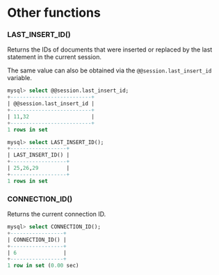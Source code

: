 # Other functions

### LAST_INSERT_ID()
Returns the IDs of documents that were inserted or replaced by the last statement in the current session.

The same value can also be obtained via the `@@session.last_insert_id` variable.

```sql
mysql> select @@session.last_insert_id;
+--------------------------+
| @@session.last_insert_id |
+--------------------------+
| 11,32                    |
+--------------------------+
1 rows in set

mysql> select LAST_INSERT_ID();
+------------------+
| LAST_INSERT_ID() |
+------------------+
| 25,26,29         |
+------------------+
1 rows in set   
```

### CONNECTION_ID()

Returns the current connection ID.

```sql
mysql> select CONNECTION_ID();
+-----------------+
| CONNECTION_ID() |
+-----------------+
| 6               |
+-----------------+
1 row in set (0.00 sec)
```
<!-- proofread -->
